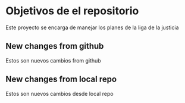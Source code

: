 # Objetivos de el repositorio

Este proyecto se encarga de manejar los planes de la liga de la justicia

## New changes from github

Estos son nuevos cambios from github
## New changes from local repo

Estos son nuevos cambios desde local repo
